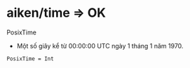 # aiken/time => OK

PosixTime

- Một số giây kể từ 00:00:00 UTC ngày 1 tháng 1 năm 1970.

```aiken
PosixTime = Int
```